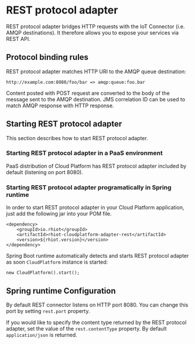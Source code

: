 # REST protocol adapter

REST protocol adapter bridges HTTP requests with the IoT Connector (i.e. AMQP destinations). It therefore allows you to
expose your services via REST API.

## Protocol binding rules

REST protocol adapter matches HTTP URI to the AMQP queue destination:

    http://example.com:8080/foo/bar => amqp:queue:foo.bar

Content posted with POST request are converted to the body of the message sent to the AMQP destination. JMS correlation ID
can be used to match AMQP response with HTTP response.

## Starting REST protocol adapter

This section describes how to start REST protocol adapter.

### Starting REST protocol adapter in a PaaS environment

PaaS distribution of Cloud Platform has REST protocol adapter included by default (listening on port 8080).

### Starting REST protocol adapter programatically in Spring runtime

In order to start REST protocol adapter in your Cloud Platform application, just add the following jar into your POM file.

    <dependency>
        <groupId>io.rhiot</groupId>
    	<artifactId>rhiot-cloudplatform-adapter-rest</artifactId>
    	<version>${rhiot.version}</version>
    </dependency>

Spring Boot runtime automatically detects and starts REST protocol adapter as soon `CloudPlatform` instance is started:

    new CloudPlatform().start();

## Spring runtime Configuration

By default REST connector listens on HTTP port 8080. You can change this port by setting `rest.port` property.

If you would like to specify the content type returned by the REST protocol adapter, set the value of the `rest.contentType`
property. By default `application/json` is returned.